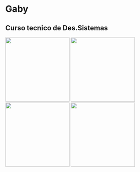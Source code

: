 # Gaby
## Curso tecnico de Des.Sistemas
  <img height="200px" src="https://cdn.jsdelivr.net/gh/devicons/devicon/icons/phalcon/phalcon-original.svg" />  <img height="200px" src="https://cdn.jsdelivr.net/gh/devicons/devicon/icons/phoenix/phoenix-plain.svg" />  <img height="200px" src="https://cdn.jsdelivr.net/gh/devicons/devicon/icons/debian/debian-original.svg" /> <img height="200px" src="https://cdn.jsdelivr.net/gh/devicons/devicon/icons/latex/latex-original.svg" />
          
